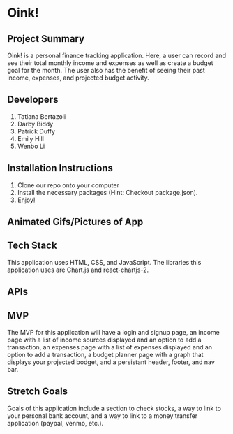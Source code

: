 # Oink!

## Project Summary 

Oink! is a personal finance tracking application. Here, a user can record and see their total monthly income and expenses as well as create a budget goal for the month. The user also has the benefit of seeing their past income, expenses, and projected budget activity. 

## Developers 
1. Tatiana Bertazoli 
2. Darby Biddy
3. Patrick Duffy
4. Emily Hill
5. Wenbo Li

## Installation Instructions 
1. Clone our repo onto your computer 
2. Install the necessary packages (Hint: Checkout package.json). 
3. Enjoy!

## Animated Gifs/Pictures of App

## Tech Stack
This application uses HTML, CSS, and JavaScript. The libraries this application uses are Chart.js and react-chartjs-2.

## APIs

## MVP
The MVP for this application will have a login and signup page, an income page with a list of income sources displayed and an option to add a transaction, an expenses page with a list of expenses displayed and an option to add a transaction, a budget planner page with a graph that displays your projected bodget, and a persistant header, footer, and nav bar. 

## Stretch Goals 
Goals of this application include a section to check stocks, a way to link to your personal bank account, and a way to link to a money transfer application (paypal, venmo, etc.). 